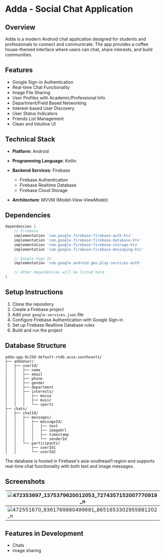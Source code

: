 # Adda - Social Chat Application

## Overview
Adda is a modern Android chat application designed for students and professionals to connect and communicate. The app provides a coffee house-themed interface where users can chat, share interests, and build communities.

## Features
- Google Sign-in Authentication
- Real-time Chat Functionality 
- Image File Sharing
- User Profiles with Academic/Professional Info
- Department/Field Based Networking
- Interest-based User Discovery
- User Status Indicators
- Friends List Management
- Clean and Intuitive UI

## Technical Stack
- **Platform**: Android
- **Programming Language**: Kotlin
- **Backend Services**: Firebase
  - Firebase Authentication
  - Firebase Realtime Database
  - Firebase Cloud Storage

- **Architecture**: MVVM (Model-View-ViewModel)

## Dependencies
```gradle
dependencies {
    // Firebase
    implementation 'com.google.firebase:firebase-auth-ktx'
    implementation 'com.google.firebase:firebase-database-ktx'
    implementation 'com.google.firebase:firebase-storage-ktx'
    implementation 'com.google.firebase:firebase-messaging-ktx'
    
    // Google Sign In
    implementation 'com.google.android.gms:play-services-auth'
    
    // Other dependencies will be listed here
}
```

## Setup Instructions
1. Clone the repository
2. Create a Firebase project
3. Add your `google-services.json` file
4. Configure Firebase Authentication with Google Sign-in
5. Set up Firebase Realtime Database rules
6. Build and run the project

## Database Structure
```
adda-app-8c258-default-rtdb.asia-southeast1/
├── addaUser/
│   ├── userId/
│   │   ├── name
│   │   ├── email
│   │   ├── phone
│   │   ├── gender
│   │   ├── department
│   │   ├── interests/
│   │   │   ├── movie
│   │   │   ├── music
│   │   │   └── sports
├── chats/
│   ├── chatId/
│   │   ├── messages/
│   │   │   ├── messageId/
│   │   │   │   ├── text
│   │   │   │   ├── imageUrl
│   │   │   │   ├── timestamp
│   │   │   │   └── senderId
│   │   └── participants/
│   │       ├── userId1
│   │       └── userId2
```

The database is hosted in Firebase's asia-southeast1 region and supports real-time chat functionality with both text and image messages.

## Screenshots

| ![472353697_1375379620012053_7274357152007770919_n](https://github.com/user-attachments/assets/db0569a3-b79c-4c3d-af5f-2e81dcfe5609) | ![472474186_947616883554402_1687392640559240531_n](https://github.com/user-attachments/assets/884e0703-52fa-49d6-a2f3-a3baec8a27fc) |
|-------------------------------------------------------------------------------------------------------------------------------------|--------------------------------------------------------------------------------------------------------------------------------------|
| ![472551670_9361769860499681_8651653302955881202_n](https://github.com/user-attachments/assets/b34097e5-90ca-49f6-9952-18bb0bd07489) | ![472360943_612202751173776_6491446324731611641_n](https://github.com/user-attachments/assets/b33ccdb8-5c9c-45eb-9d59-831633d56719) |



## Features in Development
- Chats
- image sharing


